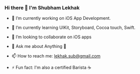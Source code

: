 ### Hi there 👋 I'm Shubham Lekhak



- 🔭 I’m currently working on iOS App Development.
- 🌱 I’m currently learning UIKit, Storyboard, Cocoa touch, Swift.
- 👯 I’m looking to collaborate on iOS apps
- 💬 Ask me about Anything 🤗
- 📫 How to reach me: lekhak.sub@gmail.com

- ⚡ Fun fact: I'm also a certified Barista ☕️

